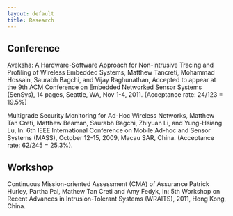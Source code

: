 ```yaml
---
layout: default
title: Research
---
```


Conference
----------

Aveksha: A Hardware-Software Approach for Non-intrusive Tracing and Profiling of
Wireless Embedded Systems, Matthew Tancreti, Mohammad Hossain, Saurabh Bagchi,
and Vijay Raghunathan, Accepted to appear at the 9th ACM Conference on Embedded
Networked Sensor Systems (SenSys), 14 pages, Seattle, WA, Nov 1-4, 2011.
(Acceptance rate: 24/123 = 19.5%) 

Multigrade Security Monitoring for Ad-Hoc Wireless Networks, Matthew Tan Creti,
Matthew Beaman, Saurabh Bagchi, Zhiyuan Li, and Yung-Hsiang Lu, In: 6th IEEE
International Conference on Mobile Ad-hoc and Sensor Systems (MASS), October
12-15, 2009, Macau SAR, China. (Acceptance rate: 62/245 = 25.3%).

Workshop
--------

Continuous Mission-oriented Assessment (CMA) of Assurance Patrick Hurley,
Partha Pal, Mathew Tan Creti and Amy Fedyk, In: 5th Workshop on Recent Advances
in Intrusion-Tolerant Systems (WRAITS), 2011, Hong Kong, China.
